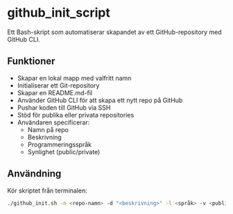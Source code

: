 # github_init_script

Ett Bash-skript som automatiserar skapandet av ett GitHub-repository med GitHub CLI.

## Funktioner

- Skapar en lokal mapp med valfritt namn
- Initialiserar ett Git-repository
- Skapar en README.md-fil
- Använder GitHub CLI för att skapa ett nytt repo på GitHub
- Pushar koden till GitHub via SSH
- Stöd för publika eller privata repositories
- Användaren specificerar:
  - Namn på repo
  - Beskrivning
  - Programmeringsspråk
  - Synlighet (public/private)

## Användning

Kör skriptet från terminalen:

```bash
./github_init.sh -n <repo-namn> -d "<beskrivning>" -l <språk> -v <public|private>
